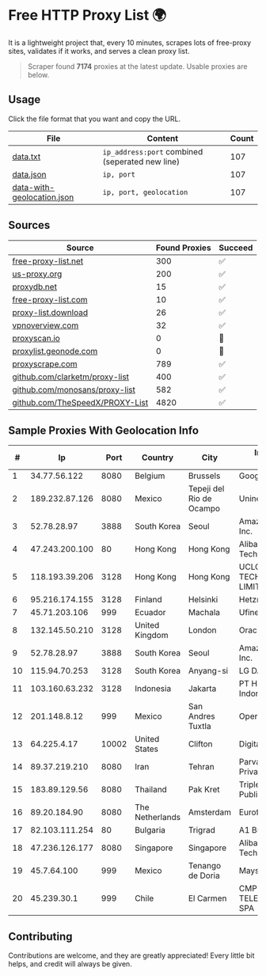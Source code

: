 
# Free HTTP Proxy List 🌍

It is a lightweight project that, every 10 minutes, scrapes lots of free-proxy sites, validates if it works, and serves a clean proxy list.


> Scraper found **7174** proxies at the latest update. Usable proxies are below.

## Usage

Click the file format that you want and copy the URL.


|File|Content|Count|
|----|-------|-----|
|[data.txt](https://raw.githubusercontent.com/themiralay/Proxy-List-World/master/data.txt)|`ip_address:port` combined (seperated new line)|107|
|[data.json](https://raw.githubusercontent.com/themiralay/Proxy-List-World/master/data.json)|`ip, port`|107|
|[data-with-geolocation.json](https://raw.githubusercontent.com/themiralay/Proxy-List-World/master/data-with-geolocation.json)|`ip, port, geolocation`|107|

## Sources

|Source|Found Proxies|Succeed|
|------|-------------|-------|
|[free-proxy-list.net](https://free-proxy-list.net)|300|✅|
|[us-proxy.org](https://www.us-proxy.org)|200|✅|
|[proxydb.net](http://proxydb.net)|15|✅|
|[free-proxy-list.com](https://free-proxy-list.com/?page=&port=&type%5B%5D=http&type%5B%5D=https&up_time=0&search=Search)|10|✅|
|[proxy-list.download](https://www.proxy-list.download/HTTP)|26|✅|
|[vpnoverview.com](https://vpnoverview.com/privacy/anonymous-browsing/free-proxy-servers)|32|✅|
|[proxyscan.io](https://www.proxyscan.io)|0|🚫|
|[proxylist.geonode.com](https://proxylist.geonode.com/api/proxy-list?limit=300&page=1&sort_by=lastChecked&sort_type=desc&protocols=http,https)|0|🚫|
|[proxyscrape.com](https://api.proxyscrape.com/v2/?request=displayproxies&protocol=http&timeout=10000&country=all&ssl=all&anonymity=all)|789|✅|
|[github.com/clarketm/proxy-list](https://raw.githubusercontent.com/clarketm/proxy-list/master/proxy-list-raw.txt)|400|✅|
|[github.com/monosans/proxy-list](https://raw.githubusercontent.com/monosans/proxy-list/main/proxies/http.txt)|582|✅|
|[github.com/TheSpeedX/PROXY-List](https://raw.githubusercontent.com/TheSpeedX/PROXY-List/master/http.txt)|4820|✅|


## Sample Proxies With Geolocation Info

|#|Ip|Port|Country|City|Internet Service Provider|
|-|--|----|-------|----|-------------------------|
|1|34.77.56.122|8080|Belgium|Brussels|Google LLC|
|2|189.232.87.126|8080|Mexico|Tepeji del Rio de Ocampo|Uninet S.A. de C.V.|
|3|52.78.28.97|3888|South Korea|Seoul|Amazon Technologies Inc.|
|4|47.243.200.100|80|Hong Kong|Hong Kong|Alibaba (US) Technology Co., Ltd.|
|5|118.193.39.206|3128|Hong Kong|Hong Kong|UCLOUD INFORMATION TECHNOLOGY (HK) LIMITED|
|6|95.216.174.155|3128|Finland|Helsinki|Hetzner Online GmbH|
|7|45.71.203.106|999|Ecuador|Machala|Ufinet Panama S.A.|
|8|132.145.50.210|3128|United Kingdom|London|Oracle Corporation|
|9|52.78.28.97|3888|South Korea|Seoul|Amazon Technologies Inc.|
|10|115.94.70.253|3128|South Korea|Anyang-si|LG DACOM Corporation|
|11|103.160.63.232|3128|Indonesia|Jakarta|PT Herza Digital Indonesia|
|12|201.148.8.12|999|Mexico|San Andres Tuxtla|Operbes|
|13|64.225.4.17|10002|United States|Clifton|DigitalOcean, LLC|
|14|89.37.219.210|8080|Iran|Tehran|Parvaresh Dadeha Co. Private Joint Stock|
|15|183.89.129.56|8080|Thailand|Pak Kret|Triple T Broadband Public Company Limited|
|16|89.20.184.90|8080|The Netherlands|Amsterdam|Eurofiber Nederland BV|
|17|82.103.111.254|80|Bulgaria|Trigrad|A1 Bulgaria EAD|
|18|47.236.126.177|8080|Singapore|Singapore|Alibaba (US) Technology Co., Ltd.|
|19|45.7.64.100|999|Mexico|Tenango de Doria|Maysnet SA De CV|
|20|45.239.30.1|999|Chile|El Carmen|CMP WILL TELECOMUNICACIONES SPA|



## Contributing

Contributions are welcome, and they are greatly appreciated! Every
little bit helps, and credit will always be given.

